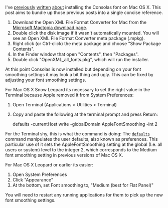 I've [previously](/technical/2009/03/install-consolas-mac-osx/)
[written](/technical/2009/03/consolas-on-mac-update/)
[about](/technical/2009/09/font-smoothing-in-snow-leopard/) installing the
Consolas font on Mac OS X. This post aims to bundle up those previous posts
into a single concise reference.

1. Download the Open XML File Format Converter for Mac from the
   [Microsoft Mactopia download page][download].
1. Double click the disk image if it wasn't automatically mounted. You will
   see an Open XML File Format Converter meta package (.mpkg).
1. Right click (or Ctrl-click) the meta package and choose "Show Package Contents".
1. In the Finder window that open "Contents", then "Packages".
1. Double click "OpenXML\_all\_fonts.pkg", which will run the installer.

[download]: http://www.microsoft.com/mac/downloads.mspx

At this point Consolas is now installed but depending on your font smoothing
settings it may look a bit thing and ugly. This can be fixed by adjusting your
font smoothing settings.

For Mac OS X Snow Leopard its necessary to set the right value in the Terminal
because Apple removed it from System Preferences:

1. Open Terminal (Applications > Utilities > Terminal)
1. Copy and paste the following at the terminal prompt and press Return:

    defaults -currentHost write -globalDomain AppleFontSmoothing -int 2

For the Terminal shy, this is what the command is doing: The
[`defaults`][defaults] command manipulates the user defaults, also known as
preferences. This particular use of it sets the AppleFontSmoothing setting at
the global (I.e. all users or system) level to the integer 2, which corresponds
to the Medium font smoothing setting in previous versions of Mac OS X. 

[defaults]: http://developer.apple.com/DOCUMENTATION/DARWIN/Reference/ManPages/man1/defaults.1.html

For Mac OS X Leopard or earlier its easier:

1. Open System Preferences
1. Click "Appearance"
1. At the bottom, set Font smoothing to, "Medium (best for Flat Panel)"

You will need to restart any running applications for them to pick up the new
font smoothing settings.
